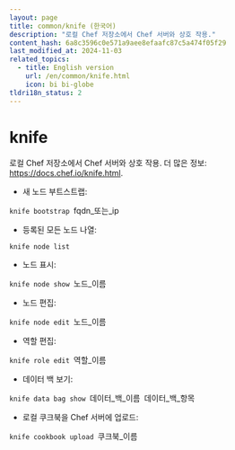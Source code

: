 ```yaml
---
layout: page
title: common/knife (한국어)
description: "로컬 Chef 저장소에서 Chef 서버와 상호 작용."
content_hash: 6a8c3596c0e571a9aee8efaafc87c5a474f05f29
last_modified_at: 2024-11-03
related_topics:
  - title: English version
    url: /en/common/knife.html
    icon: bi bi-globe
tldri18n_status: 2
---
```

# knife

로컬 Chef 저장소에서 Chef 서버와 상호 작용.
더 많은 정보: <https://docs.chef.io/knife.html>.

- 새 노드 부트스트랩:

`knife bootstrap `<span class="tldr-var badge badge-pill bg-dark-lm bg-white-dm text-white-lm text-dark-dm font-weight-bold">fqdn_또는_ip</span>

- 등록된 모든 노드 나열:

`knife node list`

- 노드 표시:

`knife node show `<span class="tldr-var badge badge-pill bg-dark-lm bg-white-dm text-white-lm text-dark-dm font-weight-bold">노드_이름</span>

- 노드 편집:

`knife node edit `<span class="tldr-var badge badge-pill bg-dark-lm bg-white-dm text-white-lm text-dark-dm font-weight-bold">노드_이름</span>

- 역할 편집:

`knife role edit `<span class="tldr-var badge badge-pill bg-dark-lm bg-white-dm text-white-lm text-dark-dm font-weight-bold">역할_이름</span>

- 데이터 백 보기:

`knife data bag show `<span class="tldr-var badge badge-pill bg-dark-lm bg-white-dm text-white-lm text-dark-dm font-weight-bold">데이터_백_이름</span>` `<span class="tldr-var badge badge-pill bg-dark-lm bg-white-dm text-white-lm text-dark-dm font-weight-bold">데이터_백_항목</span>

- 로컬 쿠크북을 Chef 서버에 업로드:

`knife cookbook upload `<span class="tldr-var badge badge-pill bg-dark-lm bg-white-dm text-white-lm text-dark-dm font-weight-bold">쿠크북_이름</span>
